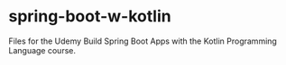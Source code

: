 # spring-boot-w-kotlin
Files for the Udemy Build Spring Boot Apps with the Kotlin Programming Language course.
